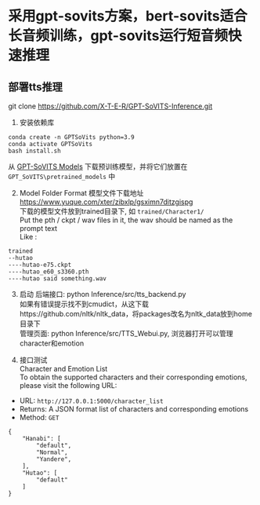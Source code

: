 # 采用gpt-sovits方案，bert-sovits适合长音频训练，gpt-sovits运行短音频快速推理
## 部署tts推理
git clone https://github.com/X-T-E-R/GPT-SoVITS-Inference.git

1. 安装依赖库
```
conda create -n GPTSoVits python=3.9
conda activate GPTSoVits
bash install.sh
```
从 [GPT-SoVITS Models](https://huggingface.co/lj1995/GPT-SoVITS) 下载预训练模型，并将它们放置在 `GPT_SoVITS\pretrained_models` 中

2. Model Folder Format
模型文件下载地址 https://www.yuque.com/xter/zibxlp/gsximn7ditzgispg  
下载的模型文件放到trained目录下, 如 `trained/Character1/`  
Put the pth / ckpt / wav files in it, the wav should be named as the prompt text  
Like :

```
trained
--hutao
----hutao-e75.ckpt
----hutao_e60_s3360.pth
----hutao said something.wav
```

3. 启动
后端接口: python Inference/src/tts_backend.py  
如果有错误提示找不到cmudict，从这下载https://github.com/nltk/nltk_data，将packages改名为nltk_data放到home目录下  
管理页面: python Inference/src/TTS_Webui.py, 浏览器打开可以管理character和emotion


4. 接口测试  
  Character and Emotion List  
To obtain the supported characters and their corresponding emotions, please visit the following URL:
- URL: `http://127.0.0.1:5000/character_list`
- Returns: A JSON format list of characters and corresponding emotions
- Method: `GET`

```
{
    "Hanabi": [
        "default",
        "Normal",
        "Yandere",
    ],
    "Hutao": [
        "default"
    ]
}
```